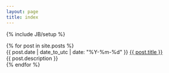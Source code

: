 ```yaml
---
layout: page
title: index
---
```

{% include JB/setup %}

<div class="posts">
  {% for post in site.posts %}
    <div class="posts-inner">
        <div class="posts-title">
            <span>{{ post.date | date_to_utc | date: "%Y-%m-%d" }}</span>
            <a href="{{ BASE_PATH }}{{ post.url }}">{{ post.title }}</a>
        </div>
        <div class="posts-intro">
            {{ post.description }}
            &nbsp;<a href="{{post.url}}" title="read more">
                <i class='icon-file'></i>
            </a>
        </div>
    </div>
  {% endfor %}
</div>